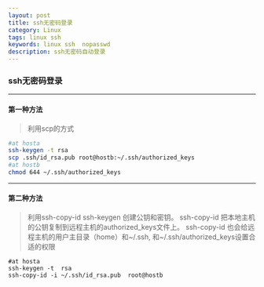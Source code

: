 ```yaml
---
layout: post
title: ssh无密码登录
category: Linux
tags: linux ssh   
keywords: linux ssh  nopasswd
description: ssh无密码自动登录
---
```


### ssh无密码登录


----------
####  第一种方法
> 利用scp的方式
```bash
#at hosta
ssh-keygen -t rsa
scp .ssh/id_rsa.pub root@hostb:~/.ssh/authorized_keys
#at hostb
chmod 644 ~/.ssh/authorized_keys

```


----------

#### 第二种方法

> 利用ssh-copy-id
> ssh-keygen 创建公钥和密钥。 
ssh-copy-id 把本地主机的公钥复制到远程主机的authorized_keys文件上。
ssh-copy-id 也会给远程主机的用户主目录（home）和~/.ssh, 和~/.ssh/authorized_keys设置合适的权限

```
#at hosta
ssh-keygen -t  rsa
ssh-copy-id -i ~/.ssh/id_rsa.pub  root@hostb

```
